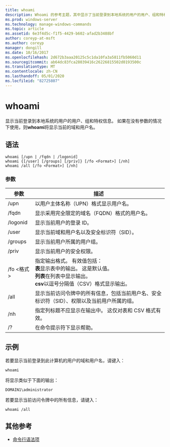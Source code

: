```yaml
---
title: whoami
description: Whoami 的参考主题，其中显示了当前登录到本地系统的用户的用户、组和特权信息。
ms.prod: windows-server
ms.technology: manage-windows-commands
ms.topic: article
ms.assetid: 6e3f4d5c-f1f5-4429-b602-afad2b3488bf
author: coreyp-at-msft
ms.author: coreyp
manager: dongill
ms.date: 10/16/2017
ms.openlocfilehash: 2d672b3aaa20125c5c1da10fa3a5811fb5060d11
ms.sourcegitcommit: ab64dc83fca28039416c26226815502d0193500c
ms.translationtype: MT
ms.contentlocale: zh-CN
ms.lasthandoff: 05/01/2020
ms.locfileid: "82725807"
---
```

# <a name="whoami"></a>whoami



显示当前登录到本地系统的用户的用户、组和特权信息。 如果在没有参数的情况下使用，则**whoami**将显示当前的域和用户名。



## <a name="syntax"></a>语法

```
whoami [/upn | /fqdn | /logonid]
whoami {[/user] [/groups] [/priv]} [/fo <Format>] [/nh]
whoami /all [/fo <Format>] [/nh]
```

### <a name="parameters"></a>参数

|参数|描述|
|---------|-----------|
|/upn|以用户主体名称（UPN）格式显示用户名。|
|/fqdn|显示采用完全限定的域名（FQDN）格式的用户名。|
|/logonid|显示当前用户的登录 ID。|
|/user|显示当前域和用户名以及安全标识符（SID）。|
|/groups|显示当前用户所属的用户组。|
|/priv|显示当前用户的安全权限。|
|/fo \<格式>|指定输出格式。 有效值包括：</br>**表**显示表中的输出。 这是默认值。</br>**列表**在列表中显示输出。</br>**csv**以逗号分隔值（CSV）格式显示输出。|
|/all|显示当前访问令牌中的所有信息，包括当前用户名、安全标识符（SID）、权限以及当前用户所属的组。|
|/nh|指定列标题不应显示在输出中。 这仅对表和 CSV 格式有效。|
|/?|在命令提示符下显示帮助。|

## <a name="examples"></a>示例

若要显示当前登录到此计算机的用户的域和用户名，请键入：
```
whoami
```
将显示类似于下面的输出：
```
DOMAIN1\administrator
```
若要显示当前访问令牌中的所有信息，请键入：
```
whoami /all
```

## <a name="additional-references"></a>其他参考

- [命令行语法项](command-line-syntax-key.md)
